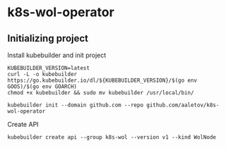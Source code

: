 # k8s-wol-operator

## Initializing project
Install kubebuilder and init project

```
KUBEBUILDER_VERSION=latest
curl -L -o kubebuilder https://go.kubebuilder.io/dl/${KUBEBUILDER_VERSION}/$(go env GOOS)/$(go env GOARCH)
chmod +x kubebuilder && sudo mv kubebuilder /usr/local/bin/

kubebuilder init --domain github.com --repo github.com/aaletov/k8s-wol-operator
```

Create API

```
kubebuilder create api --group k8s-wol --version v1 --kind WolNode
```